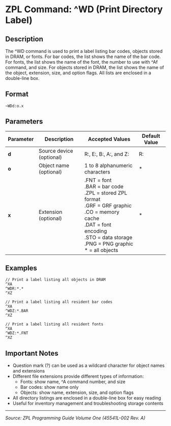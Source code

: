 # ZPL Command: ^WD (Print Directory Label)

## Description
The ^WD command is used to print a label listing bar codes, objects stored in DRAM, or fonts. For bar codes, the list shows the name of the bar code. For fonts, the list shows the name of the font, the number to use with ^Af command, and size. For objects stored in DRAM, the list shows the name of the object, extension, size, and option flags. All lists are enclosed in a double-line box.

## Format
```
~WDd:o.x
```

## Parameters
| Parameter | Description | Accepted Values | Default Value |
|-----------|-------------|----------------|---------------|
| **d** | Source device (optional) | R:, E:, B:, A:, and Z: | R: |
| **o** | Object name (optional) | 1 to 8 alphanumeric characters | * |
| **x** | Extension (optional) | .FNT = font<br>.BAR = bar code<br>.ZPL = stored ZPL format<br>.GRF = GRF graphic<br>.CO = memory cache<br>.DAT = font encoding<br>.STO = data storage<br>.PNG = PNG graphic<br>* = all objects | * |

## Examples
```zpl
// Print a label listing all objects in DRAM
^XA
^WDR:*.*
^XZ

// Print a label listing all resident bar codes
^XA
^WDZ:*.BAR
^XZ

// Print a label listing all resident fonts
^XA
^WDZ:*.FNT
^XZ
```

## Important Notes
- Question mark (?) can be used as a wildcard character for object names and extensions
- Different file extensions provide different types of information:
  - Fonts: show name, ^A command number, and size
  - Bar codes: show name only
  - Objects: show name, extension, size, and option flags
- All directory listings are enclosed in a double-line box for easy reading
- Useful for inventory management and troubleshooting storage contents

---
*Source: ZPL Programming Guide Volume One (45541L-002 Rev. A)*